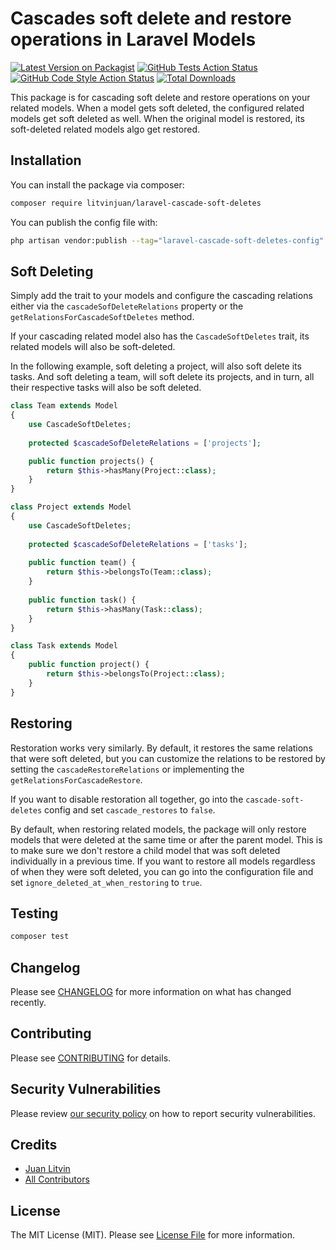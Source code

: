 # Cascades soft delete and restore operations in Laravel Models

[![Latest Version on Packagist](https://img.shields.io/packagist/v/litvinjuan/laravel-cascade-soft-deletes.svg?style=flat-square)](https://packagist.org/packages/litvinjuan/laravel-cascade-soft-deletes)
[![GitHub Tests Action Status](https://img.shields.io/github/actions/workflow/status/litvinjuan/laravel-cascade-soft-deletes/run-tests.yml?branch=main&label=tests&style=flat-square)](https://github.com/litvinjuan/laravel-cascade-soft-deletes/actions?query=workflow%3Arun-tests+branch%3Amain)
[![GitHub Code Style Action Status](https://img.shields.io/github/actions/workflow/status/litvinjuan/laravel-cascade-soft-deletes/fix-php-code-style-issues.yml?branch=main&label=code%20style&style=flat-square)](https://github.com/litvinjuan/laravel-cascade-soft-deletes/actions?query=workflow%3A"Fix+PHP+code+style+issues"+branch%3Amain)
[![Total Downloads](https://img.shields.io/packagist/dt/litvinjuan/laravel-cascade-soft-deletes.svg?style=flat-square)](https://packagist.org/packages/litvinjuan/laravel-cascade-soft-deletes)

This package is for cascading soft delete and restore operations on your related models. When a model gets soft deleted, the configured related models get soft deleted as well. When the original model is restored, its soft-deleted related models algo get restored.

## Installation

You can install the package via composer:

```bash
composer require litvinjuan/laravel-cascade-soft-deletes
```

You can publish the config file with:

```bash
php artisan vendor:publish --tag="laravel-cascade-soft-deletes-config"
```

## Soft Deleting

Simply add the trait to your models and configure the cascading relations either via the `cascadeSofDeleteRelations` property or the `getRelationsForCascadeSoftDeletes` method.

If your cascading related model also has the `CascadeSoftDeletes` trait, its related models will also be soft-deleted.

In the following example, soft deleting a project, will also soft delete its tasks. And soft deleting a team, will soft delete its projects, and in turn, all their respective tasks will also be soft deleted.

```php
class Team extends Model
{
    use CascadeSoftDeletes;
    
    protected $cascadeSofDeleteRelations = ['projects'];

    public function projects() {
        return $this->hasMany(Project::class);
    }
}

class Project extends Model
{
    use CascadeSoftDeletes;
    
    protected $cascadeSofDeleteRelations = ['tasks'];
    
    public function team() {
        return $this->belongsTo(Team::class);
    }
    
    public function task() {
        return $this->hasMany(Task::class);
    }
}

class Task extends Model
{
    public function project() {
        return $this->belongsTo(Project::class);
    }
}
```

## Restoring

Restoration works very similarly. By default, it restores the same relations that were soft deleted, but you can customize the relations to be restored by setting the `cascadeRestoreRelations` or implementing the `getRelationsForCascadeRestore`. 

If you want to disable restoration all together, go into the `cascade-soft-deletes` config and set `cascade_restores` to `false`.

By default, when restoring related models, the package will only restore models that were deleted at the same time or after the parent model. This is to make sure we don't restore a child model that was soft deleted individually in a previous time. If you want to restore all models regardless of when they were soft deleted, you can go into the configuration file and set `ignore_deleted_at_when_restoring` to `true`.


## Testing

```bash
composer test
```

## Changelog

Please see [CHANGELOG](CHANGELOG.md) for more information on what has changed recently.

## Contributing

Please see [CONTRIBUTING](CONTRIBUTING.md) for details.

## Security Vulnerabilities

Please review [our security policy](../../security/policy) on how to report security vulnerabilities.

## Credits

- [Juan Litvin](https://github.com/litvinjuan)
- [All Contributors](../../contributors)

## License

The MIT License (MIT). Please see [License File](LICENSE.md) for more information.
